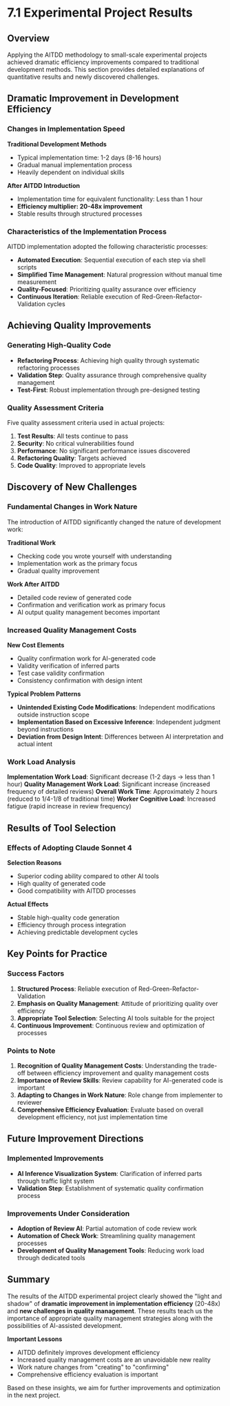 # 7.1 Experimental Project Results

## Overview

Applying the AITDD methodology to small-scale experimental projects achieved dramatic efficiency improvements compared to traditional development methods. This section provides detailed explanations of quantitative results and newly discovered challenges.

## Dramatic Improvement in Development Efficiency

### Changes in Implementation Speed

**Traditional Development Methods**
- Typical implementation time: 1-2 days (8-16 hours)
- Gradual manual implementation process
- Heavily dependent on individual skills

**After AITDD Introduction**
- Implementation time for equivalent functionality: Less than 1 hour
- **Efficiency multiplier: 20-48x improvement**
- Stable results through structured processes

### Characteristics of the Implementation Process

AITDD implementation adopted the following characteristic processes:

- **Automated Execution**: Sequential execution of each step via shell scripts
- **Simplified Time Management**: Natural progression without manual time measurement
- **Quality-Focused**: Prioritizing quality assurance over efficiency
- **Continuous Iteration**: Reliable execution of Red-Green-Refactor-Validation cycles

## Achieving Quality Improvements

### Generating High-Quality Code

- **Refactoring Process**: Achieving high quality through systematic refactoring processes
- **Validation Step**: Quality assurance through comprehensive quality management
- **Test-First**: Robust implementation through pre-designed testing

### Quality Assessment Criteria

Five quality assessment criteria used in actual projects:

1. **Test Results**: All tests continue to pass
2. **Security**: No critical vulnerabilities found
3. **Performance**: No significant performance issues discovered
4. **Refactoring Quality**: Targets achieved
5. **Code Quality**: Improved to appropriate levels

## Discovery of New Challenges

### Fundamental Changes in Work Nature

The introduction of AITDD significantly changed the nature of development work:

**Traditional Work**
- Checking code you wrote yourself with understanding
- Implementation work as the primary focus
- Gradual quality improvement

**Work After AITDD**
- Detailed code review of generated code
- Confirmation and verification work as primary focus
- AI output quality management becomes important

### Increased Quality Management Costs

**New Cost Elements**
- Quality confirmation work for AI-generated code
- Validity verification of inferred parts
- Test case validity confirmation
- Consistency confirmation with design intent

**Typical Problem Patterns**
- **Unintended Existing Code Modifications**: Independent modifications outside instruction scope
- **Implementation Based on Excessive Inference**: Independent judgment beyond instructions
- **Deviation from Design Intent**: Differences between AI interpretation and actual intent

### Work Load Analysis

**Implementation Work Load**: Significant decrease (1-2 days → less than 1 hour)
**Quality Management Work Load**: Significant increase (increased frequency of detailed reviews)
**Overall Work Time**: Approximately 2 hours (reduced to 1/4-1/8 of traditional time)
**Worker Cognitive Load**: Increased fatigue (rapid increase in review frequency)

## Results of Tool Selection

### Effects of Adopting Claude Sonnet 4

**Selection Reasons**
- Superior coding ability compared to other AI tools
- High quality of generated code
- Good compatibility with AITDD processes

**Actual Effects**
- Stable high-quality code generation
- Efficiency through process integration
- Achieving predictable development cycles

## Key Points for Practice

### Success Factors

1. **Structured Process**: Reliable execution of Red-Green-Refactor-Validation
2. **Emphasis on Quality Management**: Attitude of prioritizing quality over efficiency
3. **Appropriate Tool Selection**: Selecting AI tools suitable for the project
4. **Continuous Improvement**: Continuous review and optimization of processes

### Points to Note

1. **Recognition of Quality Management Costs**: Understanding the trade-off between efficiency improvement and quality management costs
2. **Importance of Review Skills**: Review capability for AI-generated code is important
3. **Adapting to Changes in Work Nature**: Role change from implementer to reviewer
4. **Comprehensive Efficiency Evaluation**: Evaluate based on overall development efficiency, not just implementation time

## Future Improvement Directions

### Implemented Improvements

- **AI Inference Visualization System**: Clarification of inferred parts through traffic light system
- **Validation Step**: Establishment of systematic quality confirmation process

### Improvements Under Consideration

- **Adoption of Review AI**: Partial automation of code review work
- **Automation of Check Work**: Streamlining quality management processes
- **Development of Quality Management Tools**: Reducing work load through dedicated tools

## Summary

The results of the AITDD experimental project clearly showed the "light and shadow" of **dramatic improvement in implementation efficiency** (20-48x) and **new challenges in quality management**. These results teach us the importance of appropriate quality management strategies along with the possibilities of AI-assisted development.

**Important Lessons**
- AITDD definitely improves development efficiency
- Increased quality management costs are an unavoidable new reality
- Work nature changes from "creating" to "confirming"
- Comprehensive efficiency evaluation is important

Based on these insights, we aim for further improvements and optimization in the next project.